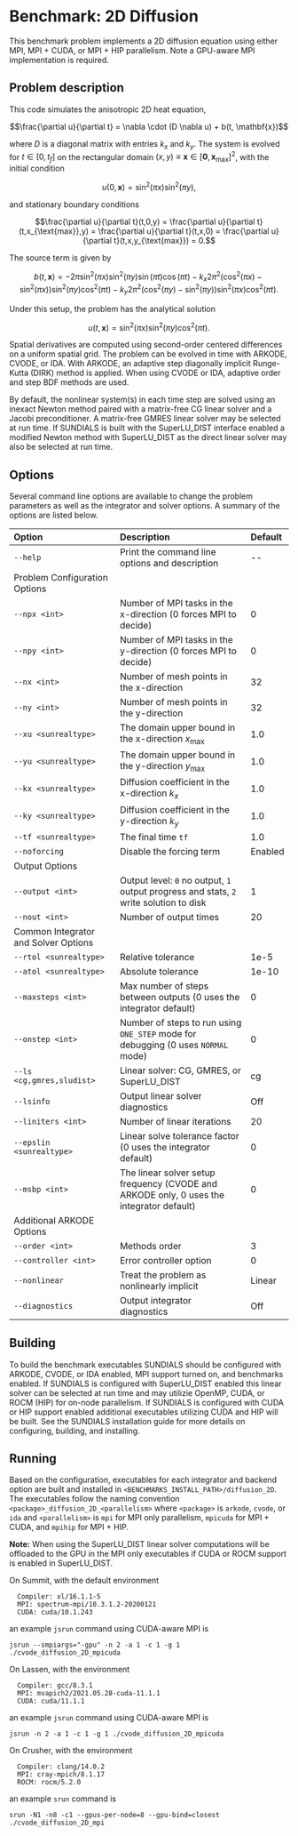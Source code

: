 # Benchmark: 2D Diffusion

This benchmark problem implements a 2D diffusion equation using either MPI,
MPI + CUDA, or MPI + HIP parallelism. Note a GPU-aware MPI implementation is
required.

## Problem description

This code simulates the anisotropic 2D heat equation,

$$\frac{\partial u}{\partial t} = \nabla \cdot (D \nabla u) + b(t, \mathbf{x})$$

where $D$ is a diagonal matrix with entries $k_x$ and $k_y$. The system is
evolved for $t \in [0, t_f]$ on the rectangular domain
$(x,y) \equiv \mathbf{x} \in [\mathbf{0}, \mathbf{x}_{\text{max}}]^2$, with the
initial condition

$$u(0,\mathbf{x}) = \sin^2(\pi x) \sin^2(\pi y),$$

and stationary boundary conditions

$$\frac{\partial u}{\partial t}(t,0,y) = \frac{\partial u}{\partial t}(t,x_{\text{max}},y) = \frac{\partial u}{\partial t}(t,x,0) = \frac{\partial u}{\partial t}(t,x,y_{\text{max}}) = 0.$$

The source term is given by

$$b(t,\mathbf{x}) = -2 \pi \sin^2(\pi x) \sin^2(\pi y) \sin(\pi t) \cos(\pi t) - k_x 2 \pi^2 (\cos^2(\pi x) - \sin^2(\pi x)) \sin^2(\pi y) \cos^2(\pi t) - k_y 2 \pi^2 (\cos^2(\pi y) - \sin^2(\pi y)) \sin^2(\pi x) \cos^2(\pi t).$$

Under this setup, the problem has the analytical solution

$$u(t,\mathbf{x}) = \sin^2(\pi x) \sin^2(\pi y) \cos^2(\pi t).$$

Spatial derivatives are computed using second-order centered differences on a
uniform spatial grid. The problem can be evolved in time with ARKODE, CVODE, or
IDA. With ARKODE, an adaptive step diagonally implicit Runge-Kutta (DIRK) method
is applied. When using CVODE or IDA, adaptive order and step BDF methods are
used.

By default, the nonlinear system(s) in each time step are solved using an
inexact Newton method paired with a matrix-free CG linear solver and a Jacobi
preconditioner. A matrix-free GMRES linear solver may be selected at run time.
If SUNDIALS is built with the SuperLU_DIST interface enabled a modified Newton
method with SuperLU_DIST as the direct linear solver may also be selected at run
time.

## Options

Several command line options are available to change the problem parameters
as well as the integrator and solver options. A summary of the options are
listed below.

| Option                               | Description                                                                              | Default |
|:-------------------------------------|:-----------------------------------------------------------------------------------------|:--------|
| `--help`                             | Print the command line options and description                                           | --      |
| Problem Configuration Options        |                                                                                          |         |
| `--npx <int>`                        | Number of MPI tasks in the x-direction (0 forces MPI to decide)                          | 0       |
| `--npy <int>`                        | Number of MPI tasks in the y-direction (0 forces MPI to decide)                          | 0       |
| `--nx <int>`                         | Number of mesh points in the x-direction                                                 | 32      |
| `--ny <int>`                         | Number of mesh points in the y-direction                                                 | 32      |
| `--xu <sunrealtype>`                    | The domain upper bound in the x-direction $x_{\text{max}}$                               | 1.0     |
| `--yu <sunrealtype>`                    | The domain upper bound in the y-direction $y_{\text{max}}$                               | 1.0     |
| `--kx <sunrealtype>`                    | Diffusion coefficient in the x-direction $k_x$                                           | 1.0     |
| `--ky <sunrealtype>`                    | Diffusion coefficient in the y-direction $k_y$                                           | 1.0     |
| `--tf <sunrealtype>`                    | The final time `tf`                                                                      | 1.0     |
| `--noforcing`                        | Disable the forcing term                                                                 | Enabled |
| Output Options                       |                                                                                          |         |
| `--output <int>`                     | Output level: `0` no output, `1` output progress and stats, `2` write solution to disk   | 1       |
| `--nout <int>`                       | Number of output times                                                                   | 20      |
| Common Integrator and Solver Options |                                                                                          |         |
| `--rtol <sunrealtype>`                  | Relative tolerance                                                                       | 1e-5    |
| `--atol <sunrealtype>`                  | Absolute tolerance                                                                       | 1e-10   |
| `--maxsteps <int>`                   | Max number of steps between outputs (0 uses the integrator default)                      | 0       |
| `--onstep <int>`                     | Number of steps to run using `ONE_STEP` mode for debugging (0 uses `NORMAL` mode)        | 0       |
| `--ls <cg,gmres,sludist>`            | Linear solver: CG, GMRES, or SuperLU_DIST                                                | cg      |
| `--lsinfo`                           | Output linear solver diagnostics                                                         | Off     |
| `--liniters <int>`                   | Number of linear iterations                                                              | 20      |
| `--epslin <sunrealtype>`                | Linear solve tolerance factor (0 uses the integrator default)                            | 0       |
| `--msbp <int>`                       | The linear solver setup frequency (CVODE and ARKODE only, 0 uses the integrator default) | 0       |
| Additional ARKODE Options            |                                                                                          |         |
| `--order <int>`                      | Methods order                                                                            | 3       |
| `--controller <int>`                 | Error controller option                                                                  | 0       |
| `--nonlinear`                        | Treat the problem as nonlinearly implicit                                                | Linear  |
| `--diagnostics`                      | Output integrator diagnostics                                                            | Off     |

## Building

To build the benchmark executables SUNDIALS should be configured with ARKODE,
CVODE, or IDA enabled, MPI support turned on, and benchmarks enabled. If
SUNDIALS is configured with SuperLU_DIST enabled this linear solver can be
selected at run time and may utilizie OpenMP, CUDA, or ROCM (HIP) for on-node
parallelism. If SUNDIALS is configured with CUDA or HIP support enabled
additional executables utilizing CUDA and HIP will be built. See the SUNDIALS
installation guide for more details on configuring, building, and installing.

## Running

Based on the configuration, executables for each integrator and backend option
are built and installed in `<BENCHMARKS_INSTALL_PATH>/diffusion_2D`. The
executables follow the naming convention `<package>_diffusion_2D_<parallelism>`
where `<package>` is `arkode`, `cvode`, or `ida` and `<parallelism>` is `mpi` for
MPI only parallelism, `mpicuda` for MPI + CUDA, and `mpihip` for MPI + HIP.

**Note:** When using the SuperLU_DIST linear solver computations will be
offloaded to the GPU in the MPI only executables if CUDA or ROCM support is
enabled in SuperLU_DIST.

On Summit, with the default environment
```
  Compiler: xl/16.1.1-5
  MPI: spectrum-mpi/10.3.1.2-20200121
  CUDA: cuda/10.1.243
```
an example `jsrun` command using CUDA-aware MPI is
```
jsrun --smpiargs="-gpu" -n 2 -a 1 -c 1 -g 1 ./cvode_diffusion_2D_mpicuda
```

On Lassen, with the environment
```
  Compiler: gcc/8.3.1
  MPI: mvapich2/2021.05.28-cuda-11.1.1
  CUDA: cuda/11.1.1
```
an example `jsrun` command using CUDA-aware MPI is
```
jsrun -n 2 -a 1 -c 1 -g 1 ./cvode_diffusion_2D_mpicuda
```

On Crusher, with the environment
```
  Compiler: clang/14.0.2
  MPI: cray-mpich/8.1.17
  ROCM: rocm/5.2.0
```
an example `srun` command is
```
srun -N1 -n8 -c1 --gpus-per-node=8 --gpu-bind=closest ./cvode_diffusion_2D_mpi
```
